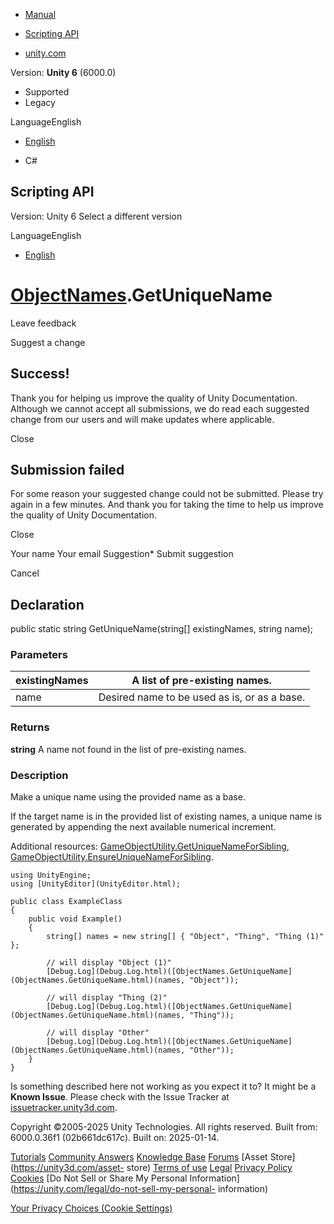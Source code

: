 [ ]()

  * [Manual](../Manual/index.html)
  * [Scripting API](../ScriptReference/index.html)

  * [unity.com](https://unity.com/)

Version: **Unity 6** (6000.0)

  * Supported
  * Legacy

LanguageEnglish

  * [English]()

  * C#

[ ](https://docs.unity3d.com)

## Scripting API

Version: Unity 6 Select a different version

LanguageEnglish

  * [English]()

#  [ObjectNames](ObjectNames.html).GetUniqueName

Leave feedback

Suggest a change

## Success!

Thank you for helping us improve the quality of Unity Documentation. Although
we cannot accept all submissions, we do read each suggested change from our
users and will make updates where applicable.

Close

## Submission failed

For some reason your suggested change could not be submitted. Please <a>try
again</a> in a few minutes. And thank you for taking the time to help us
improve the quality of Unity Documentation.

Close

Your name Your email Suggestion* Submit suggestion

Cancel

[ ]()

## Declaration

public static string GetUniqueName(string[] existingNames, string name);

### Parameters

existingNames | A list of pre-existing names.  
---|---  
name | Desired name to be used as is, or as a base.  
  
### Returns

**string** A name not found in the list of pre-existing names.

### Description

Make a unique name using the provided name as a base.  
  
If the target name is in the provided list of existing names, a unique name is
generated by appending the next available numerical increment.

Additional resources:
[GameObjectUtility.GetUniqueNameForSibling](GameObjectUtility.GetUniqueNameForSibling.html),
[GameObjectUtility.EnsureUniqueNameForSibling](GameObjectUtility.EnsureUniqueNameForSibling.html).

    
    
    using UnityEngine;
    using [UnityEditor](UnityEditor.html);  
      
    public class ExampleClass
    {
        public void Example()
        {
            string[] names = new string[] { "Object", "Thing", "Thing (1)" };  
      
            // will display "Object (1)"
            [Debug.Log](Debug.Log.html)([ObjectNames.GetUniqueName](ObjectNames.GetUniqueName.html)(names, "Object"));  
      
            // will display "Thing (2)"
            [Debug.Log](Debug.Log.html)([ObjectNames.GetUniqueName](ObjectNames.GetUniqueName.html)(names, "Thing"));  
      
            // will display "Other"
            [Debug.Log](Debug.Log.html)([ObjectNames.GetUniqueName](ObjectNames.GetUniqueName.html)(names, "Other"));
        }
    }
    

Is something described here not working as you expect it to? It might be a
**Known Issue**. Please check with the Issue Tracker at
[issuetracker.unity3d.com](https://issuetracker.unity3d.com).

Copyright ©2005-2025 Unity Technologies. All rights reserved. Built from:
6000.0.36f1 (02b661dc617c). Built on: 2025-01-14.

[Tutorials](https://unity3d.com/learn) [Community
Answers](https://answers.unity3d.com) [Knowledge
Base](https://support.unity3d.com/hc/en-us)
[Forums](https://forum.unity3d.com) [Asset Store](https://unity3d.com/asset-
store) [Terms of use](https://docs.unity3d.com/Manual/TermsOfUse.html)
[Legal](https://unity.com/legal) [Privacy
Policy](https://unity.com/legal/privacy-policy)
[Cookies](https://unity.com/legal/cookie-policy) [Do Not Sell or Share My
Personal Information](https://unity.com/legal/do-not-sell-my-personal-
information)

[Your Privacy Choices (Cookie Settings)](javascript:void\(0\);)


